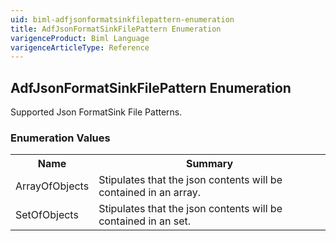 ```yaml
---
uid: biml-adfjsonformatsinkfilepattern-enumeration
title: AdfJsonFormatSinkFilePattern Enumeration
varigenceProduct: Biml Language
varigenceArticleType: Reference
---
```


## AdfJsonFormatSinkFilePattern Enumeration<div class="LanguageSummary"><div class ="SummaryItem">Supported Json FormatSink File Patterns.</div></div><div class="EnumValueGroup">### Enumeration Values<table id="EnumValue" class="MemberList"><tbody><tr><th class="MemberNameColumnHeader">Name</th><th class="MemberSummaryColumnHeader">Summary</th></tr><tr class="cd0"><td class="MemberName">ArrayOfObjects</td><td class="MemberSummary"><div class ="SummaryItem">Stipulates that the json contents will be contained in an array.</div> </td></tr><tr class="cd1"><td class="MemberName">SetOfObjects</td><td class="MemberSummary"><div class ="SummaryItem">Stipulates that the json contents will be contained in an set.</div> </td></tr></tbody></table></div>